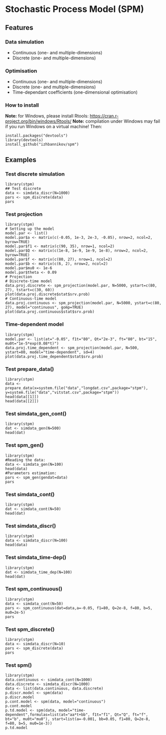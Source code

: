 # Stochastic Process Model (SPM)
## Features
### Data simulation
* Continuous (one- and multiple-dimensions)
* Discrete (one- and multiple-dimensions)

### Optimisation
* Continuous (one- and multiple-dimensions)
* Discrete (one- and multiple-dimensions)
* Time-dependant coefficients (one-dimensional optimisation)

### How to install

**Note:** for Windows, please install Rtools: https://cran.r-project.org/bin/windows/Rtools/
**Note:** compilation under Windows may fail if you run Windows on a virtual machine!
Then:
```
install.packages("devtools")
library(devtools)
install_github("izhbannikov/spm")
```

## Examples

### Test discrete simulation
```
library(stpm)
## Test discrete
data <- simdata_discr(N=1000)
pars <- spm_discrete(data)
pars
```

### Test projection

```
library(stpm)
# Setting up the model
model.par <- list()
model.par$a <- matrix(c(-0.05, 1e-3, 2e-3, -0.05), nrow=2, ncol=2, byrow=TRUE)
model.par$f1 <- matrix(c(90, 35), nrow=1, ncol=2)
model.par$Q <- matrix(c(1e-8, 1e-9, 1e-9, 1e-8), nrow=2, ncol=2, byrow=TRUE)
model.par$f <- matrix(c(80, 27), nrow=1, ncol=2)
model.par$b <- matrix(c(6, 2), nrow=2, ncol=2)
model.par$mu0 <- 1e-6
model.par$theta <- 0.09
# Projection
# Discrete-time model
data.proj.discrete <- spm_projection(model.par, N=5000, ystart=c(80, 27), tstart=c(30, 60))
plot(data.proj.discrete$stat$srv.prob)
# Continuous-time model
data.proj.continuous <- spm_projection(model.par, N=5000, ystart=c(80, 27), model="continuous", gomp=TRUE)
plot(data.proj.continuous$stat$srv.prob)
```

### Time-dependent model
```
library(stpm)
model.par <- list(at="-0.05", f1t="80", Qt="2e-3", ft="80", bt="15", mu0t="1e-5*exp(0.08*t)")
data.proj.time_dependent <- spm_projection(model.par, N=500, ystart=80, model="time-dependent", sd=4)
plot(data.proj.time_dependent$stat$srv.prob)
```

### Test prepare_data()
```
library(stpm)
data <- prepare_data(x=system.file("data","longdat.csv",package="stpm"), y=system.file("data","vitstat.csv",package="stpm"))
head(data[[1]])
head(data[[2]])
```

### Test simdata_gen_cont()

```
library(stpm)
dat <- simdata_gen(N=500)
head(dat)
```

### Test spm_gen()
```
library(stpm)
#Reading the data:
data <- simdata_gen(N=100)
head(data)
#Parameters estimation:
pars <- spm_gen(gendat=data)
pars
```

### Test simdata_cont()
```
library(stpm)
dat <- simdata_cont(N=50)
head(dat)
```

### Test simdata_discr()
```
library(stpm)
data <- simdata_discr(N=100)
head(data)
```

### Test simdata_time-dep()
```
library(stpm)
dat <- simdata_time_dep(N=100)
head(dat)
```

### Test spm_continuous()
```
library(stpm)
data <- simdata_cont(N=50)
pars <- spm_continuous(dat=data,a=-0.05, f1=80, Q=2e-8, f=80, b=5, mu0=2e-5)
pars
```

### Test spm_discrete()
```
library(stpm)
data <- simdata_discr(N=10)
pars <- spm_discrete(data)
pars
```

### Test spm()
```
library(stpm)
data.continuous <- simdata_cont(N=1000)
data.discrete <- simdata_discr(N=1000)
data <- list(data.continuous, data.discrete)
p.discr.model <- spm(data)
p.discr.model
p.cont.model <- spm(data, model="continuous")
p.cont.model
p.td.model <- spm(data, model="time-dependent",formulas=list(at="aa*t+bb", f1t="f1", Qt="Q", ft="f", bt="b", mu0t="mu0"), start=list(a=-0.001, bb=0.05, f1=80, Q=2e-8, f=80, b=5, mu0=1e-3))
p.td.model
```

